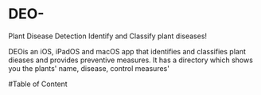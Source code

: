 # DEO-
Plant Disease Detection 
Identify and Classify plant diseases!

DEOis an iOS, iPadOS and macOS app that identifies and classifies plant dieases and provides preventive measures.
It has a directory which shows you the plants' name, disease, control measures'

#Table of Content 

